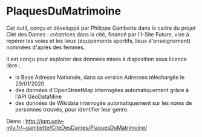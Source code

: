 # PlaquesDuMatrimoine

Cet outil, conçu et développé par Philippe Gambette dans le cadre du projet Cité des Dames : créatrices dans la cité, financé par l'I-Site Future, vise à repérer les voies et les lieux (équipements sportifs, lieux d'enseignement) nommées d'après des femmes.

Il est conçu pour exploiter des données mises à disposition sous licence libre :
- la Base Adresse Nationale, dans sa version Adresses téléchargée le 29/01/2020
- des données d'OpenStreetMap interrogées automatiquement grâce à l'API GéoDataMine
- des données de Wikidata interrogée automatiquement sur les noms de personnes trouvés, pour identifier leur genre.

Démo : http://igm.univ-mlv.fr/~gambette/CiteDesDames/PlaquesDuMatrimoine/